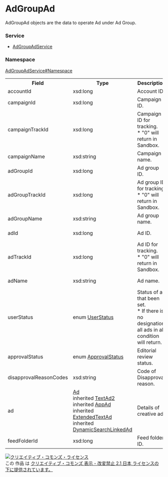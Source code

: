 # AdGroupAd
AdGroupAd objects are the data to operate Ad under Ad Group.

### Service
+ [AdGroupAdService](../../services/AdGroupAdService.md)

### Namespace
[AdGroupAdService#Namespace](../../services/AdGroupAdService.md#namespace)

<table>
 <tr>
  <th>Field</th>
  <th>Type</th>
  <th>Description</th>
  <th>response</th>
  <th>get</th>
  <th>add</th>
  <th>set</th>
  <th>remove</th>
 </tr>
 <tr>
  <td>accountId</td>
  <td>xsd:long</td>
  <td>Account ID.</td>
  <td>yes</td>
  <td>Ignore</td>
  <td>Ignore</td>
  <td>Ignore</td>
  <td>-</td>
 </tr>
 <tr>
  <td>campaignId</td>
  <td>xsd:long</td>
  <td>Campaign ID.</td>
  <td>yes</td>
  <td>-</td>
  <td>Requirement<br><i>NotUpdatable</i></td>
  <td>Requirement<br><i>NotUpdatable</i></td>
  <td>Requirement<br><i>NotUpdatable</i></td>
 </tr>
 <tr>
  <td>campaignTrackId</td>
  <td>xsd:long</td>
  <td>Campaign ID for tracking.<br>* "0" will return in Sandbox.</td>
  <td>yes</td>
  <td>-</td>
  <td>Ignore</td>
  <td>Ignore</td>
  <td>Ignore</td>
 </tr>
 <tr>
  <td>campaignName</td>
  <td>xsd:string</td>
  <td>Campaign name.</td>
  <td>yes</td>
  <td>-</td>
  <td>Ignore</td>
  <td>Ignore</td>
  <td>Ignore</td>
 </tr>
 <tr>
  <td>adGroupId</td>
  <td>xsd:long</td>
  <td>Ad group ID.</td>
  <td>yes</td>
  <td>-</td>
  <td>Requirement<br><i>NotUpdatable</i></td>
  <td>Requirement<br><i>NotUpdatable</i></td>
  <td>Requirement<br><i>NotUpdatable</i></td>
 </tr>
 <tr>
  <td>adGroupTrackId</td>
  <td>xsd:long</td>
  <td>Ad group ID for tracking.<br>* "0" will return in Sandbox.</td>
  <td>yes</td>
  <td>-</td>
  <td>Ignore</td>
  <td>Ignore</td>
  <td>Ignore</td>
 </tr>
 <tr>
  <td>adGroupName</td>
  <td>xsd:string</td>
  <td>Ad group name.</td>
  <td>yes</td>
  <td>-</td>
  <td>Ignore</td>
  <td>Ignore</td>
  <td>Ignore</td>
 </tr>
 <tr>
  <td>adId</td>
  <td>xsd:long</td>
  <td>Ad ID.</td>
  <td>yes</td>
  <td>-</td>
  <td>Ignore</td>
  <td>Requirement<br><i>NotUpdatable</i></td>
  <td>Requirement<br><i>NotUpdatable</i></td>
 </tr>
 <tr>
  <td>adTrackId</td>
  <td>xsd:long</td>
  <td>Ad ID for tracking.<br>* "0" will return in Sandbox.</td>
  <td>yes</td>
  <td>-</td>
  <td>Ignore</td>
  <td>Ignore</td>
  <td>Ignore</td>
 </tr>
 <tr>
  <td>adName</td>
  <td>xsd:string</td>
  <td>Ad name.</td>
  <td>yes</td>
  <td>-</td>
  <td>Requirement</td>
  <td>Optional<br><i>Updatable</i></td>
  <td>Ignore</td>
 </tr>
 <tr>
  <td>userStatus</td>
  <td>enum <a href="UserStatus.md">UserStatus</a></td>
  <td>Status of ad that been set.<br>* If there is no designation, all ads in all condition will return.</td>
  <td>yes</td>
  <td>-</td>
  <td>Requirement</td>
  <td>Optional<br><i>Updatable</i></td>
  <td>Ignore</td>
 </tr>
 <tr>
  <td>approvalStatus</td>
  <td>enum <a href="ApprovalStatus.md">ApprovalStatus</a></td>
  <td>Editorial review status.</td>
  <td>yes</td>
  <td>-</td>
  <td>Ignore</td>
  <td>Ignore</td>
  <td>Ignore</td>
 </tr>
 <tr>
  <td>disapprovalReasonCodes</td>
  <td>xsd:string</td>
  <td>Code of Disapproval reason.</td>
  <td>yes</td>
  <td>-</td>
  <td>Ignore</td>
  <td>Ignore</td>
  <td>Ignore</td>
 </tr>
 <tr>
  <td>ad</td>
  <td><a href="Ad.md">Ad</a><br>inherited <a href="TextAd2.md">TextAd2</a><br> inherited <a href="AppAd.md">AppAd</a><br> inherited <a href="ExtendedTextAd.md">ExtendedTextAd</a><br> inherited <a href="DynamicSearchLinkedAd.md">DynamicSearchLinkedAd</a></td>
  <td>Details of creative ad.</td>
  <td>yes</td>
  <td>-</td>
  <td>Requirement</td>
  <td>Ignore</td>
  <td>Ignore</td>
 </tr>
 <tr>
  <td>feedFolderId</td>
  <td>xsd:long</td>
  <td>Feed folder ID.</td>
  <td>yes</td>
  <td>-</td>
  <td>Ignore</td>
  <td>Ignore</td>
  <td>Ignore</td>
 </tr>
</table>

<a rel="license" href="http://creativecommons.org/licenses/by-nd/2.1/jp/"><img alt="クリエイティブ・コモンズ・ライセンス" style="border-width:0" src="https://i.creativecommons.org/l/by-nd/2.1/jp/88x31.png" /></a><br />この 作品 は <a rel="license" href="http://creativecommons.org/licenses/by-nd/2.1/jp/">クリエイティブ・コモンズ 表示 - 改変禁止 2.1 日本 ライセンスの下に提供されています。</a>
